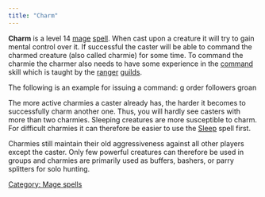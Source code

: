 ```yaml
---
title: "Charm"
---
```


**Charm** is a level 14 [mage](mage "wikilink")
[spell](spell "wikilink"). When cast upon a creature it will try to gain
mental control over it. If successful the caster will be able to command
the charmed creature (also called charmie) for some time. To command the
charmie the charmer also needs to have some experience in the
[command](command "wikilink") skill which is taught by the
[ranger](ranger "wikilink") [guilds](guilds "wikilink").

The following is an example for issuing a command: <nowiki>g order
followers groan

</pre>

The more active charmies a caster already has, the harder it becomes to
successfully charm another one. Thus, you will hardly see casters with
more than two charmies. Sleeping creatures are more susceptible to
charm. For difficult charmies it can therefore be easier to use the
[Sleep](Sleep "wikilink") spell first.

Charmies still maintain their old aggressiveness against all other
players except the caster. Only few powerful creatures can therefore be
used in groups and charmies are primarily used as buffers, bashers, or
parry splitters for solo hunting.

[Category: Mage spells](Category:_Mage_spells "wikilink")